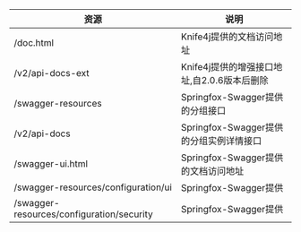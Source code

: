 | 资源 | 说明 |
--------|--------
|/doc.html | Knife4j提供的文档访问地址|
|/v2/api-docs-ext|Knife4j提供的增强接口地址,自2.0.6版本后删除 |
|/swagger-resources| Springfox-Swagger提供的分组接口 |
|/v2/api-docs|Springfox-Swagger提供的分组实例详情接口 |
|/swagger-ui.html| Springfox-Swagger提供的文档访问地址 |
|/swagger-resources/configuration/ui|Springfox-Swagger提供 |
|/swagger-resources/configuration/security| Springfox-Swagger提供|
